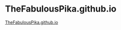 # TheFabulousPika.github.io
 <a href="https://TheFabulousPika.github.io">TheFabulousPika.github.io</a>
